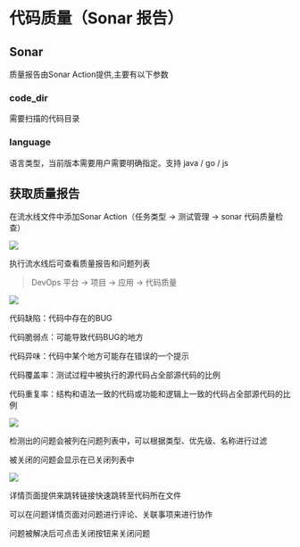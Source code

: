 # 代码质量（Sonar 报告）
## Sonar

质量报告由Sonar Action提供,主要有以下参数

### code_dir

需要扫描的代码目录

### language

语言类型，当前版本需要用户需要明确指定。支持 java / go / js

## 获取质量报告

在流水线文件中添加Sonar Action（任务类型 -> 测试管理 -> sonar 代码质量检查）

![](http://terminus-paas.oss-cn-hangzhou.aliyuncs.com/paas-doc/2021/07/29/4bc53cda-1a3d-4406-b953-6945644ccd1f.png)

执行流水线后可查看质量报告和问题列表

> DevOps 平台 -> 项目 -> 应用 -> 代码质量 

![](http://terminus-paas.oss-cn-hangzhou.aliyuncs.com/paas-doc/2021/07/29/8a57d436-3ce7-4f62-9bdd-144e7a8620ed.png)

代码缺陷：代码中存在的BUG

代码脆弱点：可能导致代码BUG的地方

代码异味：代码中某个地方可能存在错误的一个提示

代码覆盖率：测试过程中被执行的源代码占全部源代码的比例

代码重复率：结构和语法一致的代码或功能和逻辑上一致的代码占全部源代码的比例

![](http://terminus-paas.oss-cn-hangzhou.aliyuncs.com/paas-doc/2021/07/29/6e07741a-7d59-47da-90a9-f93194a83919.png)

检测出的问题会被列在问题列表中，可以根据类型、优先级、名称进行过滤

被关闭的问题会显示在已关闭列表中

![](http://terminus-paas.oss-cn-hangzhou.aliyuncs.com/paas-doc/2021/08/05/d0868816-161e-4f39-ba01-344b8260e640.png)

详情页面提供来跳转链接快速跳转至代码所在文件

可以在问题详情页面对问题进行评论、关联事项来进行协作

问题被解决后可点击关闭按钮来关闭问题



